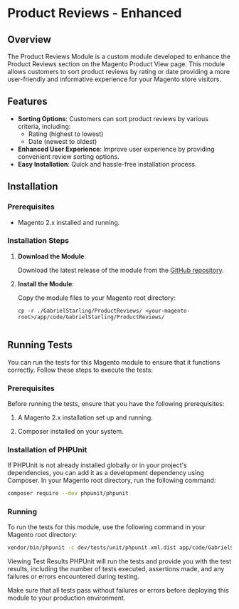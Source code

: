 # Product Reviews - Enhanced

## Overview

The Product Reviews Module is a custom module developed to enhance the Product Reviews section on the Magento Product View page. This module allows customers to sort product reviews by rating or date providing a more user-friendly and informative experience for your Magento store visitors.

## Features

- **Sorting Options**: Customers can sort product reviews by various criteria, including:
  - Rating (highest to lowest)
  - Date (newest to oldest)
- **Enhanced User Experience**: Improve user experience by providing convenient review sorting options.
- **Easy Installation**: Quick and hassle-free installation process.

## Installation

### Prerequisites

- Magento 2.x installed and running.

### Installation Steps

1. **Download the Module**:

   Download the latest release of the module from the [GitHub repository](https://github.com/gabrield-starling/product-reviews).

2. **Install the Module**:

   Copy the module files to your Magento root directory:

   ```shell
   cp -r ./GabrielStarling/ProductReviews/ <your-magento-root>/app/code/GabrielStarling/ProductReviews/


## Running Tests

You can run the tests for this Magento module to ensure that it functions correctly. Follow these steps to execute the tests:

### Prerequisites

Before running the tests, ensure that you have the following prerequisites:

1. A Magento 2.x installation set up and running.

2. Composer installed on your system.

### Installation of PHPUnit

If PHPUnit is not already installed globally or in your project's dependencies, you can add it as a development dependency using Composer. In your Magento root directory, run the following command:

```bash
composer require --dev phpunit/phpunit
```

### Running
To run the tests for this module, use the following command in your Magento root directory:

```bash
vendor/bin/phpunit -c dev/tests/unit/phpunit.xml.dist app/code/GabrielStarling/ProductReviews/Test/Unit/TestToolbar.php
```


Viewing Test Results
PHPUnit will run the tests and provide you with the test results, including the number of tests executed, assertions made, and any failures or errors encountered during testing.

Make sure that all tests pass without failures or errors before deploying this module to your production environment.